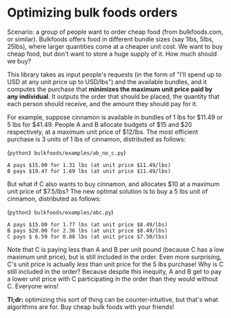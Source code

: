 # Optimizing bulk foods orders

Scenario: a group of people want to order cheap food (from bulkfoods.com, or
similar). Bulkfoods offers food in different bundle sizes (say 1lbs, 5lbs,
25lbs), where larger quantities come at a cheaper unit cost. We want to buy 
cheap food, but don't want to store a huge supply of it. How much should we 
buy?

This library takes as input people's requests (in the form of "I'll spend up to
<pmax> USD at any unit price up to <umax> USD/lbs") and the available bundles,
and it computes the purchase that __minimizes the maximum unit price paid by 
any individual__. It outputs the order that should be placed, the quantity that 
each person should receive, and the amount they should pay for it.

For example, suppose cinnamon is available in bundles of 1 lbs for $11.49 or 5
lbs for $41.49. People A and B allocate budgets of $15 and $20 respectively, at
a maximum unit price of $12/lbs. The most efficient purchase is 3 units of 1
lbs of cinnamon, distributed as follows:

(`python3 bulkfoods/examples/ab_no_c.py`)

    A pays $15.00 for 1.31 lbs (at unit price $11.49/lbs)
    B pays $19.47 for 1.69 lbs (at unit price $11.49/lbs)

But what if C also wants to buy cinnamon, and allocates $10 at a maximum unit
price of $7.5/lbs? The new optimal solution is to buy a 5 lbs unit of cinnamon,
distributed as follows:

(`python3 bulkfoods/examples/abc.py`)

    A pays $15.00 for 1.77 lbs (at unit price $8.49/lbs)
    B pays $20.00 for 2.36 lbs (at unit price $8.49/lbs)
    C pays $ 6.59 for 0.88 lbs (at unit price $7.50/lbs)

Note that C is paying less than A and B per unit pound (because C has a low 
maximum unit price), but is still included in the order. Even more surprising, 
C's unit price is actually _less_ than unit price for the 5 lbs purchase! Why 
is C still included in the order? Because despite this inequity, A and B get to 
pay a lower unit price with C participating in the order than they would 
without C. Everyone wins!

__Tl;dr:__ optimizing this sort of thing can be counter-intuitive, but that's 
what algorithms are for. Buy cheap bulk foods with your friends!
